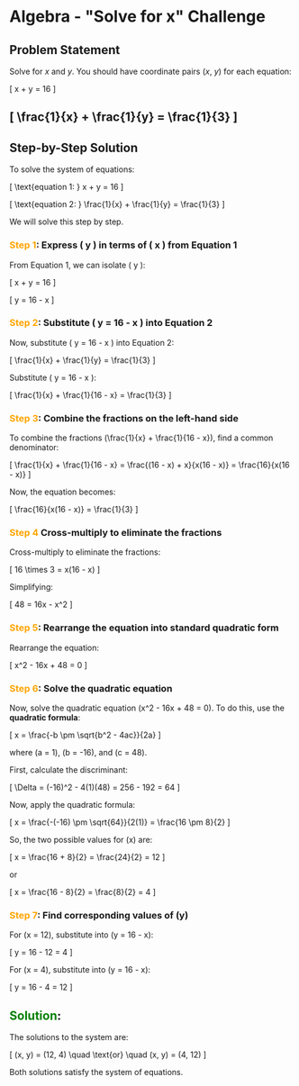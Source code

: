 # Algebra - "Solve for x" Challenge

## Problem Statement

Solve for $x$ and $y$. You should have coordinate pairs ($x$, $y$) for each equation:

\[
    x + y = 16
\]

\[
    \frac{1}{x} + \frac{1}{y} = \frac{1}{3}
\]
---

## Step-by-Step Solution

To solve the system of equations:

\[
\text{equation 1: } x + y = 16
\]

\[
\text{equation 2: } \frac{1}{x} + \frac{1}{y} = \frac{1}{3}
\]

We will solve this step by step.

### <span style="color: orange; font-weight:bold; font-style: normal">Step 1</span>: Express \( y \) in terms of \( x \) from Equation 1

From Equation 1, we can isolate \( y \):

\[
x + y = 16
\]

\[
y = 16 - x
\]

### <span style="color: orange; font-weight:bold; font-style: normal">Step 2</span>: Substitute \( y = 16 - x \) into Equation 2

Now, substitute \( y = 16 - x \) into Equation 2:

\[
\frac{1}{x} + \frac{1}{y} = \frac{1}{3}
\]

Substitute \( y = 16 - x \):

\[
\frac{1}{x} + \frac{1}{16 - x} = \frac{1}{3}
\]

### <span style="color: orange; font-weight:bold; font-style: normal">Step 3</span>: Combine the fractions on the left-hand side

To combine the fractions \(\frac{1}{x} + \frac{1}{16 - x}\), find a common denominator:

\[
\frac{1}{x} + \frac{1}{16 - x} = \frac{(16 - x) + x}{x(16 - x)} = \frac{16}{x(16 - x)}
\]

Now, the equation becomes:

\[
\frac{16}{x(16 - x)} = \frac{1}{3}
\]

### <span style="color: orange; font-weight:bold; font-style: normal">Step 4</span> Cross-multiply to eliminate the fractions

Cross-multiply to eliminate the fractions:

\[
16 \times 3 = x(16 - x)
\]

Simplifying:

\[
48 = 16x - x^2
\]

### <span style="color: orange; font-weight:bold; font-style: normal">Step 5</span>: Rearrange the equation into standard quadratic form

Rearrange the equation:

\[
x^2 - 16x + 48 = 0
\]

### <span style="color: orange; font-weight:bold; font-style: normal">Step 6</span>: Solve the quadratic equation

Now, solve the quadratic equation \(x^2 - 16x + 48 = 0\). To do this, use the **quadratic formula**:

\[
x = \frac{-b \pm \sqrt{b^2 - 4ac}}{2a}
\]

where \(a = 1\), \(b = -16\), and \(c = 48\).

First, calculate the discriminant:

\[
\Delta = (-16)^2 - 4(1)(48) = 256 - 192 = 64
\]

Now, apply the quadratic formula:

\[
x = \frac{-(-16) \pm \sqrt{64}}{2(1)} = \frac{16 \pm 8}{2}
\]

So, the two possible values for \(x\) are:

\[
x = \frac{16 + 8}{2} = \frac{24}{2} = 12
\]

or

\[
x = \frac{16 - 8}{2} = \frac{8}{2} = 4
\]

### <span style="color: orange; font-weight:bold; font-style: normal">Step 7</span>: Find corresponding values of \(y\)

For \(x = 12\), substitute into \(y = 16 - x\):

\[
y = 16 - 12 = 4
\]

For \(x = 4\), substitute into \(y = 16 - x\):

\[
y = 16 - 4 = 12
\]

## <span style="color: green; font-weight:bold; font-style: normal">Solution</span>:

The solutions to the system are:

\[
(x, y) = (12, 4) \quad \text{or} \quad (x, y) = (4, 12)
\]

Both solutions satisfy the system of equations.